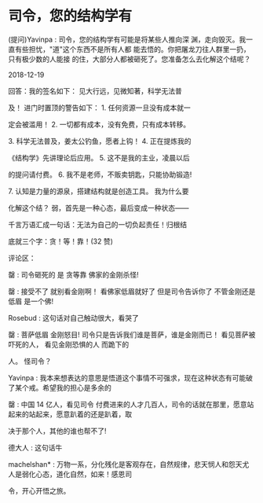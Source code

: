 # 司令，您的结构学有

(提问)Yavinpa : 司令，您的结构学有可能是将某些人推向深 渊，走向毁灭。我一直有些担忧，"道"这个东西不是所有人都 能去悟的。你把屠龙刀往人群里一扔，只有极少数的人能接 的住，大部分人都被砸死了。您准备怎么去化解这个结呢？

2018-12-19

回答：我的签名如下： 见大行远，见微知著，科学无法普

及！ 进门时置顶的警告如下： 1\. 任何资源一旦没有成本就一

定会被滥用！ 2\. 一切都有成本，没有免费，只有成本转移。

3\. 科学无法普及，姜太公钓鱼，愿者上钩！ 4\. 正在提炼我的

《结构学》先讲理论后应用。 5\. 这不是我的主业，凌晨以后

的提问请付费。 6\. 我不是老师，不贩卖钥匙，只能协助锻造!

7\. 认知是力量的源泉，搭建结构就是创造工具。 我为什么要

化解这个结？ 弱，首先是一种心态，最后变成一种状态——

千言万语汇成一句话：无法为自己的一切负起责任！归根结

底就三个字：贪！等！靠！(32 赞)

评论区：

罄 : 司令砸死的 是 贪等靠 佛家的金刚杀怪!

罄 : 接受不了 就别看金刚啊！ 看佛家低眉就好了 但是司令告诉你了 不管金刚还是低眉 是一个佛!

Rosebud : 这句话对自己触动很大，看哭了

罄 : 菩萨低眉 金刚怒目! 司令只是告诉我们谁是菩萨，谁是金刚而已！ 看见菩萨被吓死的人， 看见金刚恐惧的人 而跪下的

人。 怪司令？

Yavinpa : 我本来想表达的意思是悟道这个事情不可强求，现在这种状态有可能破了某个戒。希望我的担心是多余的

罄 : 中国 14 亿人，看见司令 付费进来的人才几百人，司令的话就在那里，愿意站起来的站起来，愿意趴着的还是趴着，取

决于那个人，其他的谁也帮不了!

德大人 : 这句话牛

machelshan* : 万物一系，分化残化是客观存在，自然规律，悲天悯人和怨天尤人是弱化心态，道化自然，如来！感恩司

令，开心开悟之旅。